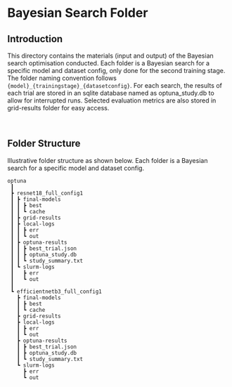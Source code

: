 # Bayesian Search Folder

## Introduction
This directory contains the materials (input and output) of the Bayesian search optimisation conducted. Each folder is a Bayesian search for a specific model and dataset config, only done for the second training stage. The folder naming convention follows `{model}_{trainingstage}_{datasetconfig}`. For each search, the results of each trial are stored in an sqlite database named as optuna_study.db to allow for interrupted runs. Selected evaluation metrics are also stored in grid-results folder for easy access.

<br/>

## Folder Structure
Illustrative folder structure as shown below. Each folder is a Bayesian search for a specific model and dataset config.
```
optuna
 ┃
 ┣ resnet18_full_config1
 ┃ ┣ final-models
 ┃ ┃ ┣ best
 ┃ ┃ ┗ cache
 ┃ ┣ grid-results
 ┃ ┣ local-logs
 ┃ ┃ ┣ err
 ┃ ┃ ┗ out
 ┃ ┣ optuna-results
 ┃ ┃ ┣ best_trial.json
 ┃ ┃ ┣ optuna_study.db
 ┃ ┃ ┗ study_summary.txt
 ┃ ┗ slurm-logs
 ┃   ┣ err
 ┃   ┗ out
 ┃
 ┗ efficientnetb3_full_config1
   ┣ final-models
   ┃ ┣ best
   ┃ ┗ cache
   ┣ grid-results
   ┣ local-logs
   ┃ ┣ err
   ┃ ┗ out
   ┣ optuna-results
   ┃ ┣ best_trial.json
   ┃ ┣ optuna_study.db
   ┃ ┗ study_summary.txt
   ┗ slurm-logs
     ┣ err
     ┗ out

```